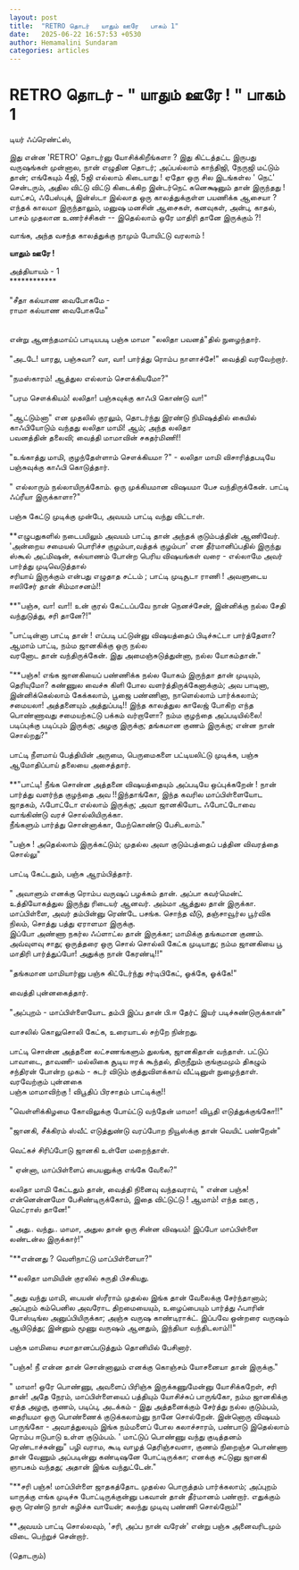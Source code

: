 ```yaml
---
layout: post
title:  "RETRO தொடர்   யாதும் ஊரே   பாகம் 1"
date:   2025-06-22 16:57:53 +0530
author: Hemamalini Sundaram
categories: articles
---
```


#  RETRO தொடர் - \" யாதும் ஊரே ! \" பாகம் 1 

டியர் ஃப்ரெண்ட்ஸ்,

இது என்ன 'RETRO' தொடர்னு யோசிக்கிறீங்களா ? இது கிட்டத்தட்ட இருபது வருஷங்கள்
முன்னால, நான் எழுதின தொடர்; அப்பல்லாம் காந்திஜி, நேருஜி மட்டும் தான்; எங்கேயும் 4ஜி,
5ஜி எல்லாம் கிடையாது ! ஏதோ ஒரு சில இடங்கள்ல ' நெட்' சென்டரும், அதில விட்டு விட்டு
கிடைக்கிற இன்டர்நெட் கனெக்ஷனும் தான் இருந்தது ! வாட்சப், ஃபேஸ்புக், இன்ஸ்டா இல்லாத ஒரு
காலத்துக்குள்ள பயணிக்க ஆசையா ? எந்தக் காலமா இருந்தாலும், மனுஷ மனசின் ஆசைகள்,
கனவுகள், அன்பு, காதல், பாசம் முதலான உணர்ச்சிகள் -- இதெல்லாம் ஒரே மாதிரி தானே
இருக்கும் ?!

வாங்க, அந்த வசந்த காலத்துக்கு நாமும் போயிட்டு வரலாம் !

**யாதும் ஊரே !**

அத்தியாயம் - 1\
\*\*\*\*\*\*\*\*\*\*\*\*\
\
\"சீதா கல்யாண வைபோகமே -\
ராமா கல்யாண வைபோகமே\"\
\
\
என்று ஆனந்தமாய்ப் பாடியபடி பஞ்சு மாமா \"லலிதா பவனத்\"தில் நுழைந்தார்.\
\
\"அடடே! யாரது, பஞ்சுவா? வா, வா! பார்த்து ரொம்ப நாளாச்சே!\" வைத்தி வரவேற்றார்.\
\
\"நமஸ்காரம்! ஆத்துல எல்லாம் சௌக்கியமோ?\"\
\
\"பரம சௌக்கியம்! லலிதா! பஞ்சுவுக்கு காஃபி கொண்டு வா!\"\
\
\"ஆட்டும்னா\" என முதலில் குரலும், தொடர்ந்து இரண்டு நிமிஷத்தில் கையில் காஃபியோடும்
வந்தது லலிதா மாமி! ஆம்; அந்த லலிதா\
பவனத்தின் தலைவி; வைத்தி மாமாவின் சகதர்மிணி!!\
\
\"உங்காத்து மாமி, குழந்தேள்ளாம் சௌக்கியமா ?\" - லலிதா மாமி விசாரித்தபடியே
பஞ்சுவுக்கு காஃபி கொடுத்தார்.\
\
\" எல்லாரும் நல்லாயிருக்கோம். ஒரு முக்கியமான விஷயமா பேச வந்திருக்கேன். பாட்டி
ஃப்ரீயா இருக்காளா?\"\
\
பஞ்சு கேட்டு முடிக்கு முன்பே, அவயம் பாட்டி வந்து விட்டாள்.\
\
**எழுபதுகளில் நடைபயிலும் அவயம் பாட்டி தான் அந்தக் குடும்பத்தின் ஆணிவேர். \'அன்றைய
சமையல் பொரிச்ச குழம்பா,வத்தக் குழம்பா\' என தீர்மானிப்பதில் இருந்து ஸ்கூல் அட்மிஷன்,
கல்யாணம் போன்ற பெரிய விஷயங்கள் வரை - எல்லாமே அவர் பார்த்து முடிவெடுத்தால்\
சரியாய் இருக்கும் என்பது எழுதாத சட்டம் ; பாட்டி முடிசூடா ராணி ! அவளுடைய ஈஸிசேர்
தான் சிம்மாசனம்!!\
\
**\"பஞ்சு, வா! வா!! உன் குரல் கேட்டப்பவே நான் நெனச்சேன், இன்னிக்கு நல்ல சேதி
வந்துடுத்து, சரி தானே?!\"\
\
\"பாட்டின்னா பாட்டி தான் ! எப்படி பட்டுன்னு விஷயத்தைப் பிடிச்சுட்டா பார்த்தேளா?ஆமாம்
பாட்டி, நம்ம ஜானகிக்கு ஒரு நல்ல\
வரனோட தான் வந்திருக்கேன். இது அமைஞ்சுடுத்துன்னா, நல்ல யோகம்தான்.\"\
\
\"**பஞ்சு! எங்க ஜானகியைப் பண்ணிக்க நல்ல யோகம் இருந்தா தான் முடியும், தெரியுமோ?
கண்ணுல வைச்சு கிளி போல வளர்த்திருக்கேனாக்கும்; அவ பாடினா, இன்னிக்கெல்லாம் கேக்கலாம்,
பூஜை பண்ணினா, நாளெல்லாம் பார்க்கலாம்; சமையலா! அத்தனையும் அத்துப்படி!! இந்த காலத்துல
காலேஜ் போகிற எந்த பொண்ணாவது சமையற்கட்டு பக்கம் வர்றாளோ? நம்ம குழந்தை
அப்படியில்லை! படிப்புக்கு படிப்பும் இருக்கு; அழகு இருக்கு; தங்கமான குணம் இருக்கு;
என்ன நான் சொல்றது?\"\
\
பாட்டி நீளமாய் பேத்தியின் அருமை, பெருமைகளை பட்டியலிட்டு முடிக்க, பஞ்சு ஆமோதிப்பாய்
தலையை அசைத்தார்.\
\
**\"பாட்டி! நீங்க சொன்ன அத்தனை விஷயத்தையும் அப்படியே ஒப்புக்கறேன் ! நான் பார்த்து
வளர்ந்த குழந்தை அவ !!இந்தாங்கோ, இந்த கவரில மாப்பிள்ளையோட ஜாதகம், ஃபோட்டோ எல்லாம்
இருக்கு; அவா ஜானகியோட ஃபோட்டோவை வாங்கிண்டு வரச் சொல்லியிருக்கா.\
நீங்களும் பார்த்து சொன்னாக்கா, மேற்கொண்டு பேசிடலாம்.\"\
\
\"பஞ்சு ! அதெல்லாம் இருக்கட்டும்; முதல்ல அவா குடும்பத்தைப் பத்தின விவரத்தை சொல்லு\"\
\
பாட்டி கேட்டதும், பஞ்சு ஆரம்பித்தார்.\
\
\" அவாளும் எனக்கு ரொம்ப வருஷப் பழக்கம் தான். அப்பா கவர்மென்ட் உத்தியோகத்துல இருந்து
ரிடையர் ஆனவர். அம்மா ஆத்துல தான் இருக்கா. மாப்பிள்ளை, அவர் தம்பின்னு ரெண்டே பசங்க.
சொந்த வீடு, தஞ்சாவூர்ல பூர்விக நிலம், சொத்து பத்து ஏராளமா இருக்கு.\
இப்போ அண்ணா நகர்ல ஃப்ளாட்ல தான் இருக்கா; மாமிக்கு தங்கமான குணம். அவ்வுளவு சாது;
ஒருத்தரை ஒரு சொல் சொல்லி கேட்க முடியாது; நம்ம ஜானகியை பூ மாதிரி பார்த்துப்போ!
அதுக்கு நான் கேரண்டி!!\"\
\
\"தங்கமான மாமியார்னு பஞ்சு கிட்டேர்ந்து சர்டிபிகேட், ஓக்கே, ஓக்கே!\"\
\
வைத்தி புன்னகைத்தார்.\
\
\"அப்புறம் - மாப்பிள்ளையோட தம்பி இப்ப தான் பி.ஈ தேர்ட் இயர் படிச்சுண்டுருக்கான்\"\
\
வாசலில் கொலுசொலி கேட்க, உரையாடல் சற்றே நின்றது.\
\
பாட்டி சொன்ன அத்தனை லட்சணங்களும் துலங்க, ஜானகிதான் வந்தாள். பட்டுப் பாவாடை, தாவணி-
மல்லிகை சூடிய ஈரக் கூந்தல், திருநீறும் குங்குமமும் திகழும் சந்திரன் போன்ற முகம் -
சுடர் விடும் குத்துவிளக்காய் வீட்டினுள் நுழைந்தாள். வரவேற்கும் புன்னகை\
பஞ்சு மாமாவிற்கு ! விபூதிப் பிரசாதம் பாட்டிக்கு!!\
\
\"வெள்ளிக்கிழமை கோவிலுக்கு போய்ட்டு வந்தேன் மாமா! விபூதி எடுத்துக்குங்கோ!!\"\
\
\"ஜானகி, சீக்கிரம் ஸ்வீட் எடுத்துண்டு வரப்போற நியூஸ்க்கு தான் வெயிட் பண்றேன்\"\
\
வெட்கச் சிரிப்போடு ஜானகி உள்ளே மறைந்தாள்.\
\
\" ஏன்னா, மாப்பிள்ளைப் பையனுக்கு எங்கே வேலை?\"\
\
லலிதா மாமி கேட்டதும் தான், வைத்தி நினைவு வந்தவராய், \" என்ன பஞ்சு! என்னென்னமோ
பேசிண்டிருக்கோம், இதை விட்டுட்டு ! ஆமாம்! எந்த ஊரு , மெட்ராஸ் தானே!\"\
\
\" அது.. வந்து.. மாமா, அதுல தான் ஒரு சின்ன விஷயம்! இப்போ மாப்பிள்ளை லண்டன்ல
இருக்கார்!\"\
\
\"**என்னது ? வெளிநாட்டு மாப்பிள்ளையா?\"\
\
**லலிதா மாமியின் குரலில் சுருதி பிசகியது.\
\
\"அது வந்து மாமி, பையன் ஸ்ரீராம் முதல்ல இங்க தான் வேலைக்கு சேர்ந்தானாம்; அப்புறம்
கம்பெனில அவரோட திறமையையும், உழைப்பையும் பார்த்து ஃபாரின் போஸ்டிங்ல
அனுப்பியிருக்கா; அஞ்சு வருஷ காண்டிராக்ட். இப்பவே ஒன்றரை வருஷம் ஆயிடுத்து; இன்னும்
மூணு வருஷம் ஆனதும், இந்தியா வந்திடலாம்!!\"\
\
பஞ்சு மாமியை சமாதானப்படுத்தும் தொனியில் பேசினார்.\
\
\"பஞ்சு! நீ என்ன தான் சொன்னாலும் எனக்கு கொஞ்சம் யோசனையா தான் இருக்கு.\"\
\
\" மாமா! ஒரே பொண்ணு, அவளைப் பிரிஞ்சு இருக்கணுமேன்னு யோசிக்கறேள், சரி தான்! அதே
நேரம், மாப்பிள்ளையைப் பத்தியும் யோசிச்சுப் பாருங்கோ, நம்ம ஜானகிக்கு ஏத்த அழகு,
குணம், படிப்பு, அடக்கம் - இது அத்தனைக்கும் சேர்த்து நல்ல குடும்பம், தைரியமா ஒரு
பொண்ணைக் குடுக்கலாம்னு நானே சொல்றேன். இன்னொரு விஷயம் பாருங்கோ - அவாத்துலயும்
இங்க நம்மளைப் போல கலாச்சாரம், பண்பாடு இதெல்லாம் ரொம்ப ஈடுபாடு உள்ள குடும்பம். \'
மாட்டுப் பொண்ணு வந்து குடித்தனம் ரெண்டாச்சுன்னு\" பழி வராம, கூடி வாழத் தெரிஞ்சவளா,
குணம் நிறைஞ்ச பொண்ணா தான் வேணும் அப்படின்னு கண்டிஷனே போட்டிருக்கா; எனக்கு சட்டுனு
ஜானகி ஞாபகம் வந்தது; அதான் இங்க வந்துட்டேன்.\"\
\
\"**சரி பஞ்சு! மாப்பிள்ளை ஜாதகத்தோட முதல்ல பொருத்தம் பார்க்கலாம்; அப்புறம் யாருக்கு
எங்க முடிச்சு போட்டிருக்குன்னு பகவான் தான் தீர்மானம் பண்றார். எதுக்கும் ஒரு ரெண்டு நாள்
கழிச்சு வாயேன்; கலந்து முடிவு பண்ணி சொல்றோம்!\"\
\
**அவயம் பாட்டி சொல்லவும், \'சரி, அப்ப நான் வரேன்\' என்று பஞ்சு அனைவரிடமும் விடை
பெற்றுச் சென்றார்.\
\
(தொடரும்)
